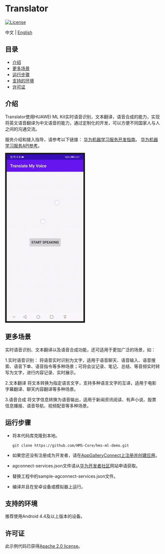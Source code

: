 # Translator
[![License](https://img.shields.io/badge/Docs-hmsguides-brightgreen)](https://developer.huawei.com/consumer/cn/doc/development/HMS-Guides/ml-introduction-4)

中文 | [English](https://github.com/HMS-Core/hms-ml-demo/tree/master/TranslatorKotlin)

## 目录

 * [介绍](#介绍)
 * [更多场景](#更多场景)
 * [运行步骤](#运行步骤)
 * [支持的环境](#支持的环境)
 * [许可证](#许可证)


## 介绍
Translator使用HUAWEI ML Kit实时语音识别，文本翻译，语音合成的能力，实现将英文语音翻译为中文语音的能力，通过定制化的开发，可以方便不同国家人与人之间的沟通交流。

服务介绍和接入指导，请参考以下链接：
[华为机器学习服务开发指南](https://developer.huawei.com/consumer/cn/doc/development/HMS-Guides/ml-introduction-4)。
[华为机器学习服务API参考](https://developer.huawei.com/consumer/cn/doc/development/HMS-References/MLRemoteTranslator-4)。

<img src="https://github.com/HMS-Core/hms-ml-demo/blob/master/TranslatorKotlin/Translator.gif" width=250 title="Translator" div align=center border=5>

## 更多场景
实时语音识别、文本翻译以及语音合成功能，还可适用于更加广泛的场景，如：

1.实时语音识别：
将语音实时识别为文字，适用于语音聊天、语音输入、语音搜索、语音下单、语音指令等多种场景；可将会议记录、笔记、总结、等音频实时转写为文字，进行内容记录、实时展示。

2.文本翻译
将文本转换为指定语言文字，支持多种语言文字的互译，适用于电影字幕翻译、聊天内容翻译等多种场景。

3.语音合成
将文字信息转换为语音输出，适用于新闻资讯阅读、有声小说、股票信息播报、语音导航、视频配音等多种场景。

## 运行步骤
 - 将本代码库克隆到本地。

       git clone https://github.com/HMS-Core/hms-ml-demo.git

 - 如果您还没有注册成为开发者，请在[AppGalleryConnect上注册并创建应用](https://developer.huawei.com/consumer/cn/doc/start/10101)。
 - agconnect-services.json文件请从[华为开发者社区](https://developer.huawei.com/consumer/cn/doc/development/HMS-Guides/ml-add-agc)网站申请获取。
 - 替换工程中的sample-agconnect-services.json文件。
 - 编译并且在安卓设备或模拟器上运行。

## 支持的环境
推荐使用Android 4.4及以上版本的设备。

##  许可证
此示例代码已获得[Apache 2.0 license](http://www.apache.org/licenses/LICENSE-2.0)。
